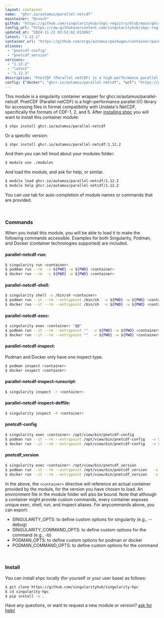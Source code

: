 ```yaml
---
layout: container
name:  "ghcr.io/autamus/parallel-netcdf"
maintainer: "@vsoch"
github: "https://github.com/singularityhub/shpc-registry/blob/main/ghcr.io/autamus/parallel-netcdf/container.yaml"
config_url: "https://raw.githubusercontent.com/singularityhub/shpc-registry/main/ghcr.io/autamus/parallel-netcdf/container.yaml"
updated_at: "2024-11-22 03:53:02.013861"
latest: "1.12.2"
container_url: "https://github.com/orgs/autamus/packages/container/package/parallel-netcdf"
aliases:
 - "pnetcdf-config"
 - "pnetcdf_version"
versions:
 - "1.12.2"
 - "latest"
 - "1.12.3"
description: "PnetCDF (Parallel netCDF) is a high-performance parallel I/O library for accessing files in format compatibility with Unidata's NetCDF, specifically the formats of CDF-1, 2, and 5."
config: {"docker": "ghcr.io/autamus/parallel-netcdf", "url": "https://github.com/orgs/autamus/packages/container/package/parallel-netcdf", "maintainer": "@vsoch", "description": "PnetCDF (Parallel netCDF) is a high-performance parallel I/O library for accessing files in format compatibility with Unidata's NetCDF, specifically the formats of CDF-1, 2, and 5.", "latest": {"1.12.2": "sha256:4bb33f028452988fdebd920ebc18cc79f14acd82db8952941a046f40eb41eefa"}, "tags": {"1.12.2": "sha256:4bb33f028452988fdebd920ebc18cc79f14acd82db8952941a046f40eb41eefa", "latest": "sha256:0d09941d9c2bfa6f10fa18a10c0d757cfa95bee6309ad30a3c108736f66504fd", "1.12.3": "sha256:0d09941d9c2bfa6f10fa18a10c0d757cfa95bee6309ad30a3c108736f66504fd"}, "aliases": {"pnetcdf-config": "/opt/view/bin/pnetcdf-config", "pnetcdf_version": "/opt/view/bin/pnetcdf_version"}}
---
```


This module is a singularity container wrapper for ghcr.io/autamus/parallel-netcdf.
PnetCDF (Parallel netCDF) is a high-performance parallel I/O library for accessing files in format compatibility with Unidata's NetCDF, specifically the formats of CDF-1, 2, and 5.
After [installing shpc](#install) you will want to install this container module:


```bash
$ shpc install ghcr.io/autamus/parallel-netcdf
```

Or a specific version:

```bash
$ shpc install ghcr.io/autamus/parallel-netcdf:1.12.2
```

And then you can tell lmod about your modules folder:

```bash
$ module use ./modules
```

And load the module, and ask for help, or similar.

```bash
$ module load ghcr.io/autamus/parallel-netcdf/1.12.2
$ module help ghcr.io/autamus/parallel-netcdf/1.12.2
```

You can use tab for auto-completion of module names or commands that are provided.

<br>

### Commands

When you install this module, you will be able to load it to make the following commands accessible.
Examples for both Singularity, Podman, and Docker (container technologies supported) are included.

#### parallel-netcdf-run:

```bash
$ singularity run <container>
$ podman run --rm  -v ${PWD} -w ${PWD} <container>
$ docker run --rm  -v ${PWD} -w ${PWD} <container>
```

#### parallel-netcdf-shell:

```bash
$ singularity shell -s /bin/sh <container>
$ podman run --it --rm --entrypoint /bin/sh  -v ${PWD} -w ${PWD} <container>
$ docker run --it --rm --entrypoint /bin/sh  -v ${PWD} -w ${PWD} <container>
```

#### parallel-netcdf-exec:

```bash
$ singularity exec <container> "$@"
$ podman run --it --rm --entrypoint ""  -v ${PWD} -w ${PWD} <container> "$@"
$ docker run --it --rm --entrypoint ""  -v ${PWD} -w ${PWD} <container> "$@"
```

#### parallel-netcdf-inspect:

Podman and Docker only have one inspect type.

```bash
$ podman inspect <container>
$ docker inspect <container>
```

#### parallel-netcdf-inspect-runscript:

```bash
$ singularity inspect -r <container>
```

#### parallel-netcdf-inspect-deffile:

```bash
$ singularity inspect -d <container>
```


#### pnetcdf-config

```bash
$ singularity exec <container> /opt/view/bin/pnetcdf-config
$ podman run --it --rm --entrypoint /opt/view/bin/pnetcdf-config   -v ${PWD} -w ${PWD} <container> -c " $@"
$ docker run --it --rm --entrypoint /opt/view/bin/pnetcdf-config   -v ${PWD} -w ${PWD} <container> -c " $@"
```


#### pnetcdf_version

```bash
$ singularity exec <container> /opt/view/bin/pnetcdf_version
$ podman run --it --rm --entrypoint /opt/view/bin/pnetcdf_version   -v ${PWD} -w ${PWD} <container> -c " $@"
$ docker run --it --rm --entrypoint /opt/view/bin/pnetcdf_version   -v ${PWD} -w ${PWD} <container> -c " $@"
```



In the above, the `<container>` directive will reference an actual container provided
by the module, for the version you have chosen to load. An environment file in the
module folder will also be bound. Note that although a container
might provide custom commands, every container exposes unique exec, shell, run, and
inspect aliases. For anycommands above, you can export:

 - SINGULARITY_OPTS: to define custom options for singularity (e.g., --debug)
 - SINGULARITY_COMMAND_OPTS: to define custom options for the command (e.g., -b)
 - PODMAN_OPTS: to define custom options for podman or docker
 - PODMAN_COMMAND_OPTS: to define custom options for the command

<br>

### Install

You can install shpc locally (for yourself or your user base) as follows:

```bash
$ git clone https://github.com/singularityhub/singularity-hpc
$ cd singularity-hpc
$ pip install -e .
```

Have any questions, or want to request a new module or version? [ask for help!](https://github.com/singularityhub/singularity-hpc/issues)